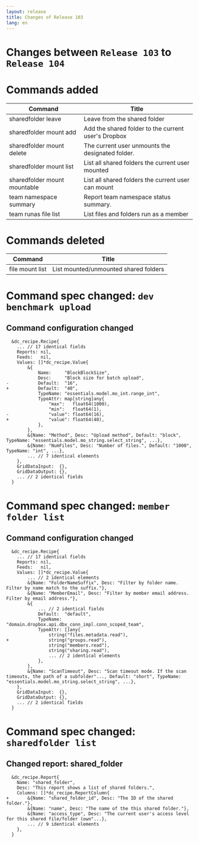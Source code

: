 ```yaml
---
layout: release
title: Changes of Release 103
lang: en
---
```


# Changes between `Release 103` to `Release 104`

# Commands added


| Command                      | Title                                               |
|------------------------------|-----------------------------------------------------|
| sharedfolder leave           | Leave from the shared folder                        |
| sharedfolder mount add       | Add the shared folder to the current user's Dropbox |
| sharedfolder mount delete    | The current user unmounts the designated folder.    |
| sharedfolder mount list      | List all shared folders the current user mounted    |
| sharedfolder mount mountable | List all shared folders the current user can mount  |
| team namespace summary       | Report team namespace status summary.               |
| team runas file list         | List files and folders run as a member              |



# Commands deleted


| Command         | Title                                 |
|-----------------|---------------------------------------|
| file mount list | List mounted/unmounted shared folders |



# Command spec changed: `dev benchmark upload`



## Command configuration changed


```
  &dc_recipe.Recipe{
  	... // 17 identical fields
  	Reports: nil,
  	Feeds:   nil,
  	Values: []*dc_recipe.Value{
  		&{
  			Name:     "BlockBlockSize",
  			Desc:     "Block size for batch upload",
- 			Default:  "16",
+ 			Default:  "40",
  			TypeName: "essentials.model.mo_int.range_int",
  			TypeAttr: map[string]any{
  				"max":   float64(1000),
  				"min":   float64(1),
- 				"value": float64(16),
+ 				"value": float64(40),
  			},
  		},
  		&{Name: "Method", Desc: "Upload method", Default: "block", TypeName: "essentials.model.mo_string.select_string", ...},
  		&{Name: "NumFiles", Desc: "Number of files.", Default: "1000", TypeName: "int", ...},
  		... // 7 identical elements
  	},
  	GridDataInput:  {},
  	GridDataOutput: {},
  	... // 2 identical fields
  }
```
# Command spec changed: `member folder list`



## Command configuration changed


```
  &dc_recipe.Recipe{
  	... // 17 identical fields
  	Reports: nil,
  	Feeds:   nil,
  	Values: []*dc_recipe.Value{
  		... // 2 identical elements
  		&{Name: "FolderNameSuffix", Desc: "Filter by folder name. Filter by name match to the suffix."},
  		&{Name: "MemberEmail", Desc: "Filter by member email address. Filter by email address."},
  		&{
  			... // 2 identical fields
  			Default:  "default",
  			TypeName: "domain.dropbox.api.dbx_conn_impl.conn_scoped_team",
  			TypeAttr: []any{
  				string("files.metadata.read"),
+ 				string("groups.read"),
  				string("members.read"),
  				string("sharing.read"),
  				... // 2 identical elements
  			},
  		},
  		&{Name: "ScanTimeout", Desc: "Scan timeout mode. If the scan timeouts, the path of a subfolder"..., Default: "short", TypeName: "essentials.model.mo_string.select_string", ...},
  	},
  	GridDataInput:  {},
  	GridDataOutput: {},
  	... // 2 identical fields
  }
```
# Command spec changed: `sharedfolder list`



## Changed report: shared_folder

```
  &dc_recipe.Report{
  	Name: "shared_folder",
  	Desc: "This report shows a list of shared folders.",
  	Columns: []*dc_recipe.ReportColumn{
+ 		&{Name: "shared_folder_id", Desc: "The ID of the shared folder."},
  		&{Name: "name", Desc: "The name of the this shared folder."},
  		&{Name: "access_type", Desc: "The current user's access level for this shared file/folder (own"...},
  		... // 9 identical elements
  	},
  }
```
